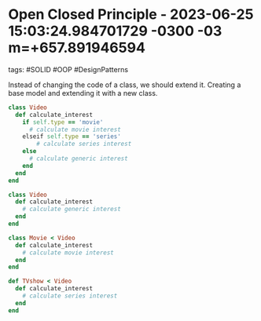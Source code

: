 # Open Closed Principle - 2023-06-25 15:03:24.984701729 -0300 -03 m=+657.891946594

tags: #SOLID #OOP #DesignPatterns

Instead of changing the code of a class, we should extend it. Creating a base model
and extending it with a new class.

```ruby
class Video
  def calculate_interest
    if self.type == 'movie'
      # calculate movie interest
    elseif self.type == 'series'
        # calculate series interest
    else
      # calculate generic interest
    end
  end
end
```

```ruby
class Video
  def calculate_interest
    # calculate generic interest
  end
end

class Movie < Video
  def calculate_interest
    # calculate movie interest
  end
end

def TVshow < Video
  def calculate_interest
    # calculate series interest
  end
end
```
